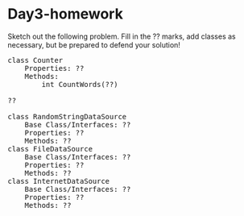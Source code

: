 # Day3-homework

Sketch out the following problem. Fill in the ?? marks,
add classes as necessary, but be prepared to defend
your solution!

<pre>
class Counter
	Properties: ??
	Methods:
		int CountWords(??)
	
??
	
class RandomStringDataSource
	Base Class/Interfaces: ??
	Properties: ??
	Methods: ??
class FileDataSource
	Base Class/Interfaces: ??
	Properties: ??
	Methods: ??
class InternetDataSource
	Base Class/Interfaces: ??
	Properties: ??
	Methods: ??
</pre>
